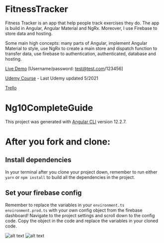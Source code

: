 # FitnessTracker

Fitness Tracker is an app that help people track exercises they do.
The app is build in Angular, Angular Material and NgRx.
Moreover, I use Firebase to store data and hosting.

Some main high concepts: many parts of Angular, implement Angular Material to style, use NgRx to create a main store and dispatch function to transfer data, use firebase to authentication, authenticated, database and hosting.

[Live Demo](https://ng12-fitness-tracker.firebaseapp.com/) [Username/password: test@test.com/123456]

[Udemy Course](https://www.udemy.com/course/angular-full-app-with-angular-material-angularfire-ngrx/) - Last Udemy updated 5/2021

[Trello](https://trello.com/b/Z8EjRWWb) 



# Ng10CompleteGuide

This project was generated with [Angular CLI](https://github.com/angular/angular-cli) version 12.2.7.

# After you fork and clone:

## Install dependencies

In your terminal after you clone your project down, remember to run either `yarn` or `npm install` to build all the dependencies in the project.

## Set your firebase config

Remember to replace the variables in your `environment.ts` `environment.prod.ts` with your own config object from the firebase dashboard! Navigate to the project settings and scroll down to the config code. Copy the object in the code and replace the variables in your cloned code.

![alt text](https://i.ibb.co/dgKGP9F/firebase-config-1.png "image to firebase config 1")
![alt text](https://i.ibb.co/T1r98QL/firebase-config-2.png "image to firebase config 2")
